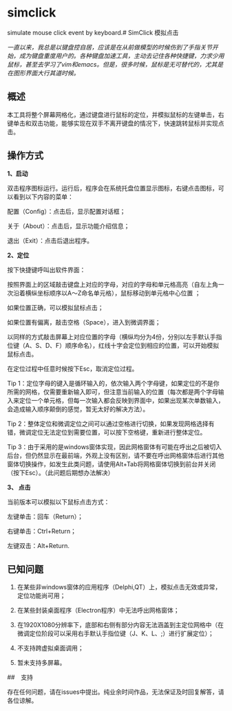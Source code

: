 # simclick
simulate mouse click event by keyboard.# SimClick 模拟点击

*一直以来，我总是以键盘控自居，应该是在从前做模型的时候伤到了手指关节开始，成为键盘重度用户的。各种键盘加速工具，主动去记住各种快捷键，力求少用鼠标，甚至去学习了vim和emacs。但是，很多时候，鼠标是无可替代的，尤其是在图形界面大行其道时候。*

## 概述



本工具将整个屏幕网格化，通过键盘进行鼠标的定位，并模拟鼠标的左键单击，右键单击和双击功能，能够实现在双手不离开键盘的情况下，快速跳转鼠标并实现点击。



## 操作方式



**1、启动**

双击程序图标运行。运行后，程序会在系统托盘位置显示图标，右键点击图标，可以看到以下内容的菜单：

配置（Config）：点击后，显示配置对话框；

关于（About）：点击后，显示功能介绍信息；

退出（Exit）：点击后退出程序。



**2、定位**

按下快捷键呼叫出软件界面：

按照界面上的区域敲击键盘上对应的字母，对应的字母和单元格高亮（自左上角一次沿着横纵坐标顺序以A～Z命名单元格），鼠标移动到单元格中心位置	；

如果位置正确，可以模拟鼠标点击；

如果位置有偏离，敲击空格（Space），进入到微调界面；

以同样的方式敲击屏幕上对应位置的字母（横纵均分为4份，分别以左手默认手指位键（A、S、D、F）顺序命名），红线十字会定位到相应的位置，可以开始模拟鼠标点击。

在定位过程中任意时候按下Esc，取消定位过程。

Tip 1：定位字母的键入是循环输入的，依次输入两个字母键，如果定位的不是你所需的网格，仅需要重新输入即可，但注意当前输入的位置（每次都是两个字母输入来定位一个单元格，但每一次输入都会反映到界面中，如果出现某次单数输入，会造成输入顺序颠倒的感觉，暂无太好的解决方法）。

Tip 2：整体定位和微调定位之间可以通过空格进行切换，如果发现网格选择有错，微调定位无法定位到需要位置，可以按下空格键，重新进行整体定位。

Tip 3：由于采用的是windows窗体实现，因此网格窗体有可能在呼出之后被切入后台，但仍然显示在最前端，外观上没有区别，请不要在呼出网格窗体后进行其他窗体切换操作，如发生此类问题，请使用Alt+Tab将网格窗体切换到前台并关闭（按下Esc）。（此问题后期想办法解决）

**3、 点击**

当前版本可以模拟以下鼠标点击方式：

左键单击：回车（Return）；

右键单击：Ctrl+Return；

左键双击：Alt+Return.



## 已知问题

1. 在某些非windows窗体的应用程序（Delphi,QT）上，模拟点击无效或异常，定位功能尚可用；

2. 在某些封装桌面程序（Electron程序）中无法呼出网格窗体；

3. 在1920X1080分辨率下，底部和右侧有部分内容无法涵盖到主定位网格中（在微调定位阶段可以采用右手默认手指位键（J、K、L、;）进行扩展定位）；

4. 不支持跨虚拟桌面调用；

5. 暂未支持多屏幕。

   

##　支持

存在任何问题，请在issues中提出。纯业余时间作品，无法保证及时回复解答，请各位谅解。





